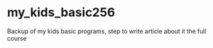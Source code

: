 # my_kids_basic256
  Backup of my kids basic programs, step to write article about it the full course
  
